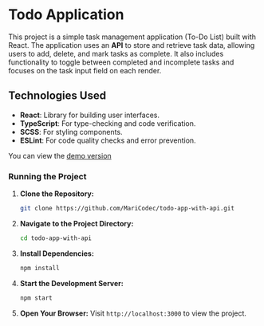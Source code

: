 # Todo Application

This project is a simple task management application (To-Do List) built with React. The application uses an **API** to store and retrieve task data, allowing users to add, delete, and mark tasks as complete. It also includes functionality to toggle between completed and incomplete tasks and focuses on the task input field on each render.

## Technologies Used

- **React**: Library for building user interfaces.
- **TypeScript**: For type-checking and code verification.
- **SCSS**: For styling components.
- **ESLint**: For code quality checks and error prevention.

You can view the [demo version](https://maricodec.github.io/todo-app-with-api/#/) 

### Running the Project

1. **Clone the Repository:**

    ```bash
    git clone https://github.com/MariCodec/todo-app-with-api.git

    ```

2. **Navigate to the Project Directory:**
    ```bash
    cd todo-app-with-api
    ```

3. **Install Dependencies:**
    ```bash
    npm install
    ```

4. **Start the Development Server:**
    ```bash
    npm start
    ```
5. **Open Your Browser:**
    Visit `http://localhost:3000` to view the project.
